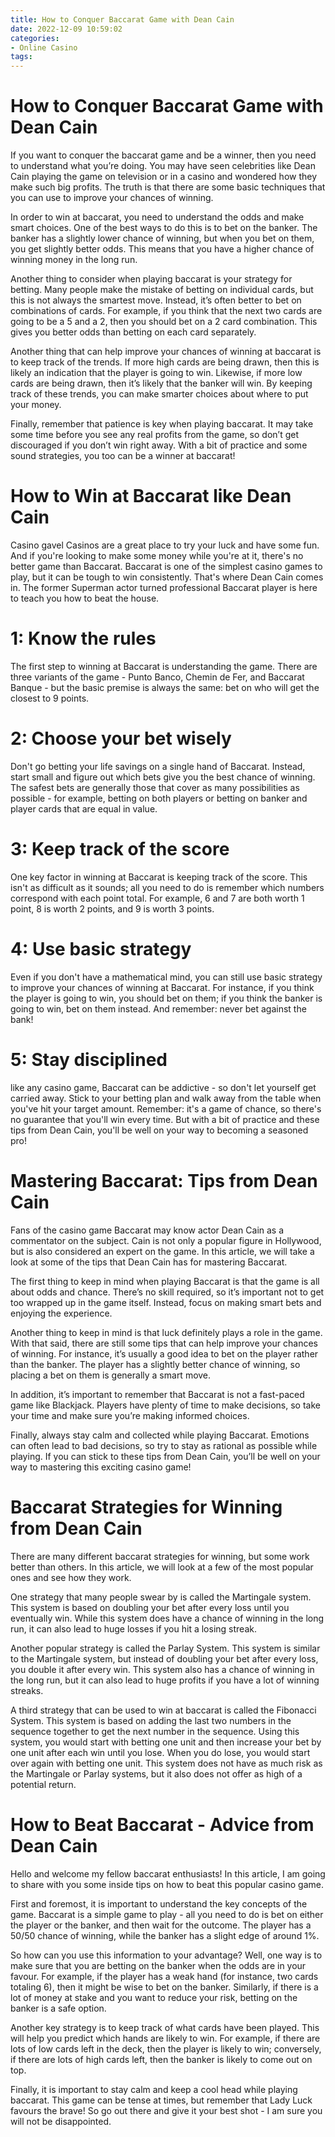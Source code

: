 ```yaml
---
title: How to Conquer Baccarat Game with Dean Cain 
date: 2022-12-09 10:59:02
categories:
- Online Casino
tags:
---
```



#  How to Conquer Baccarat Game with Dean Cain 

If you want to conquer the baccarat game and be a winner, then you need to understand what you’re doing. You may have seen celebrities like Dean Cain playing the game on television or in a casino and wondered how they make such big profits. The truth is that there are some basic techniques that you can use to improve your chances of winning.

In order to win at baccarat, you need to understand the odds and make smart choices. One of the best ways to do this is to bet on the banker. The banker has a slightly lower chance of winning, but when you bet on them, you get slightly better odds. This means that you have a higher chance of winning money in the long run.

Another thing to consider when playing baccarat is your strategy for betting. Many people make the mistake of betting on individual cards, but this is not always the smartest move. Instead, it’s often better to bet on combinations of cards. For example, if you think that the next two cards are going to be a 5 and a 2, then you should bet on a 2 card combination. This gives you better odds than betting on each card separately.

Another thing that can help improve your chances of winning at baccarat is to keep track of the trends. If more high cards are being drawn, then this is likely an indication that the player is going to win. Likewise, if more low cards are being drawn, then it’s likely that the banker will win. By keeping track of these trends, you can make smarter choices about where to put your money.

 Finally, remember that patience is key when playing baccarat. It may take some time before you see any real profits from the game, so don’t get discouraged if you don’t win right away. With a bit of practice and some sound strategies, you too can be a winner at baccarat!

#  How to Win at Baccarat like Dean Cain 

Casino gavel
Casinos are a great place to try your luck and have some fun. And if you're looking to make some money while you're at it, there's no better game than Baccarat. 
Baccarat is one of the simplest casino games to play, but it can be tough to win consistently. That's where Dean Cain comes in. The former Superman actor turned professional Baccarat player is here to teach you how to beat the house.

# 1: Know the rules 
The first step to winning at Baccarat is understanding the game. There are three variants of the game - Punto Banco, Chemin de Fer, and Baccarat Banque - but the basic premise is always the same: bet on who will get the closest to 9 points. 

# 2: Choose your bet wisely 
Don't go betting your life savings on a single hand of Baccarat. Instead, start small and figure out which bets give you the best chance of winning. The safest bets are generally those that cover as many possibilities as possible - for example, betting on both players or betting on banker and player cards that are equal in value. 

# 3: Keep track of the score 
One key factor in winning at Baccarat is keeping track of the score. This isn't as difficult as it sounds; all you need to do is remember which numbers correspond with each point total. For example, 6 and 7 are both worth 1 point, 8 is worth 2 points, and 9 is worth 3 points. 

# 4: Use basic strategy 
Even if you don't have a mathematical mind, you can still use basic strategy to improve your chances of winning at Baccarat. For instance, if you think the player is going to win, you should bet on them; if you think the banker is going to win, bet on them instead. And remember: never bet against the bank! 

# 5: Stay disciplined 
 like any casino game, Baccarat can be addictive - so don't let yourself get carried away. Stick to your betting plan and walk away from the table when you've hit your target amount. Remember: it's a game of chance, so there's no guarantee that you'll win every time. But with a bit of practice and these tips from Dean Cain, you'll be well on your way to becoming a seasoned pro!

#  Mastering Baccarat: Tips from Dean Cain 

Fans of the casino game Baccarat may know actor Dean Cain as a commentator on the subject. Cain is not only a popular figure in Hollywood, but is also considered an expert on the game. In this article, we will take a look at some of the tips that Dean Cain has for mastering Baccarat.

The first thing to keep in mind when playing Baccarat is that the game is all about odds and chance. There’s no skill required, so it’s important not to get too wrapped up in the game itself. Instead, focus on making smart bets and enjoying the experience.

Another thing to keep in mind is that luck definitely plays a role in the game. With that said, there are still some tips that can help improve your chances of winning. For instance, it’s usually a good idea to bet on the player rather than the banker. The player has a slightly better chance of winning, so placing a bet on them is generally a smart move.

In addition, it’s important to remember that Baccarat is not a fast-paced game like Blackjack. Players have plenty of time to make decisions, so take your time and make sure you’re making informed choices.

Finally, always stay calm and collected while playing Baccarat. Emotions can often lead to bad decisions, so try to stay as rational as possible while playing. If you can stick to these tips from Dean Cain, you’ll be well on your way to mastering this exciting casino game!

#  Baccarat Strategies for Winning from Dean Cain 

There are many different baccarat strategies for winning, but some work better than others. In this article, we will look at a few of the most popular ones and see how they work.

One strategy that many people swear by is called the Martingale system. This system is based on doubling your bet after every loss until you eventually win. While this system does have a chance of winning in the long run, it can also lead to huge losses if you hit a losing streak.

Another popular strategy is called the Parlay System. This system is similar to the Martingale system, but instead of doubling your bet after every loss, you double it after every win. This system also has a chance of winning in the long run, but it can also lead to huge profits if you have a lot of winning streaks.

A third strategy that can be used to win at baccarat is called the Fibonacci System. This system is based on adding the last two numbers in the sequence together to get the next number in the sequence. Using this system, you would start with betting one unit and then increase your bet by one unit after each win until you lose. When you do lose, you would start over again with betting one unit. This system does not have as much risk as the Martingale or Parlay systems, but it also does not offer as high of a potential return.

#  How to Beat Baccarat - Advice from Dean Cain

Hello and welcome my fellow baccarat enthusiasts! In this article, I am going to share with you some inside tips on how to beat this popular casino game.

First and foremost, it is important to understand the key concepts of the game. Baccarat is a simple game to play - all you need to do is bet on either the player or the banker, and then wait for the outcome. The player has a 50/50 chance of winning, while the banker has a slight edge of around 1%.

So how can you use this information to your advantage? Well, one way is to make sure that you are betting on the banker when the odds are in your favour. For example, if the player has a weak hand (for instance, two cards totaling 6), then it might be wise to bet on the banker. Similarly, if there is a lot of money at stake and you want to reduce your risk, betting on the banker is a safe option.

Another key strategy is to keep track of what cards have been played. This will help you predict which hands are likely to win. For example, if there are lots of low cards left in the deck, then the player is likely to win; conversely, if there are lots of high cards left, then the banker is likely to come out on top.

Finally, it is important to stay calm and keep a cool head while playing baccarat. This game can be tense at times, but remember that Lady Luck favours the brave! So go out there and give it your best shot - I am sure you will not be disappointed.